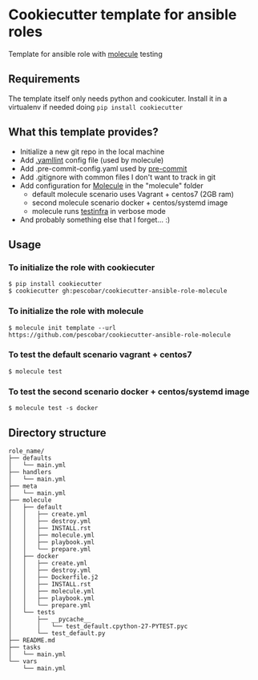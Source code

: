 # Cookiecutter template for ansible roles

Template for ansible role with [molecule](https://molecule.readthedocs.io/en/latest/) testing

## Requirements

The template itself only needs python and cookicuter. Install it in a virtualenv if needed doing `pip install cookiecutter`

## What this template provides?

* Initialize a new git repo in the local machine
* Add [.yamllint](https://github.com/adrienverge/yamllint) config file (used by molecule)
* Add .pre-commit-config.yaml used by [pre-commit](http://pre-commit.com/)
* Add .gitignore with common files I don't want to track in git
* Add configuration for [Molecule](http://molecule.readthedocs.io) in the "molecule" folder
  * default molecule scenario uses Vagrant + centos7 (2GB ram)
  * second molecule scenario docker + centos/systemd image
  * molecule runs [testinfra](https://testinfra.readthedocs.io) in verbose mode
* And probably something else that I forget... :)

## Usage

### To initialize the role with cookiecuter
```
$ pip install cookiecutter
$ cookiecutter gh:pescobar/cookiecutter-ansible-role-molecule
```

### To initialize the role with molecule

```
$ molecule init template --url https://github.com/pescobar/cookiecutter-ansible-role-molecule
```

### To test the default scenario vagrant + centos7
```
$ molecule test
```

### To test the second scenario docker + centos/systemd image
```
$ molecule test -s docker
```

## Directory structure
```
role_name/
├── defaults
│   └── main.yml
├── handlers
│   └── main.yml
├── meta
│   └── main.yml
├── molecule
│   ├── default
│   │   ├── create.yml
│   │   ├── destroy.yml
│   │   ├── INSTALL.rst
│   │   ├── molecule.yml
│   │   ├── playbook.yml
│   │   └── prepare.yml
│   ├── docker
│   │   ├── create.yml
│   │   ├── destroy.yml
│   │   ├── Dockerfile.j2
│   │   ├── INSTALL.rst
│   │   ├── molecule.yml
│   │   ├── playbook.yml
│   │   └── prepare.yml
│   └── tests
│       ├── __pycache__
│       │   └── test_default.cpython-27-PYTEST.pyc
│       └── test_default.py
├── README.md
├── tasks
│   └── main.yml
└── vars
    └── main.yml
```
